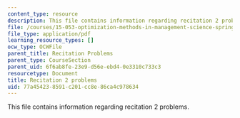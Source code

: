 ```yaml
---
content_type: resource
description: This file contains information regarding recitation 2 problems.
file: /courses/15-053-optimization-methods-in-management-science-spring-2013/77a454238591c201cc8e86ca4c978634_MIT15_053S13_rec02.pdf
file_type: application/pdf
learning_resource_types: []
ocw_type: OCWFile
parent_title: Recitation Problems
parent_type: CourseSection
parent_uid: 6f6ab8fe-23e9-d56e-ebd4-0e3310c733c3
resourcetype: Document
title: Recitation 2 problems
uid: 77a45423-8591-c201-cc8e-86ca4c978634
---
```

This file contains information regarding recitation 2 problems.